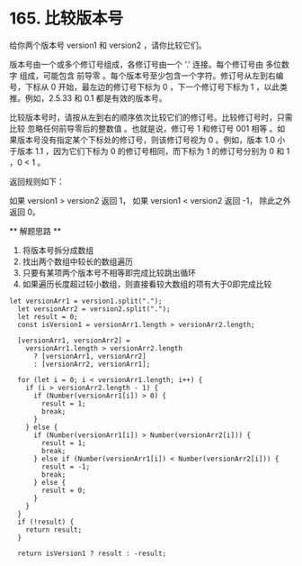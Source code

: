 # 165. 比较版本号

给你两个版本号 version1 和 version2 ，请你比较它们。

版本号由一个或多个修订号组成，各修订号由一个 '.' 连接。每个修订号由 多位数字 组成，可能包含 前导零 。每个版本号至少包含一个字符。修订号从左到右编号，下标从 0 开始，最左边的修订号下标为 0 ，下一个修订号下标为 1 ，以此类推。例如，2.5.33 和 0.1 都是有效的版本号。

比较版本号时，请按从左到右的顺序依次比较它们的修订号。比较修订号时，只需比较 忽略任何前导零后的整数值 。也就是说，修订号 1 和修订号 001 相等 。如果版本号没有指定某个下标处的修订号，则该修订号视为 0 。例如，版本 1.0 小于版本 1.1 ，因为它们下标为 0 的修订号相同，而下标为 1 的修订号分别为 0 和 1 ，0 < 1 。

返回规则如下：

如果 version1 > version2 返回 1，
如果 version1 < version2 返回 -1，
除此之外返回 0。

** 解题思路 **
1. 将版本号拆分成数组
2. 找出两个数组中较长的数组遍历
3. 只要有某项两个版本号不相等即完成比较跳出循环
4. 如果遍历长度超过较小数组，则直接看较大数组的项有大于0即完成比较
```
let versionArr1 = version1.split(".");
  let versionArr2 = version2.split(".");
  let result = 0;
  const isVersion1 = versionArr1.length > versionArr2.length;

  [versionArr1, versionArr2] =
    versionArr1.length > versionArr2.length
      ? [versionArr1, versionArr2]
      : [versionArr2, versionArr1];

  for (let i = 0; i < versionArr1.length; i++) {
    if (i > versionArr2.length - 1) {
      if (Number(versionArr1[i]) > 0) {
        result = 1;
        break;
      }
    } else {
      if (Number(versionArr1[i]) > Number(versionArr2[i])) {
        result = 1;
        break;
      } else if (Number(versionArr1[i]) < Number(versionArr2[i])) {
        result = -1;
        break;
      } else {
        result = 0;
      }
    }
  }
  if (!result) {
    return result;
  }

  return isVersion1 ? result : -result;
```

